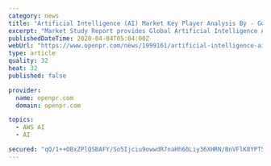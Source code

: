 ```yaml
---
category: news
title: "Artificial Intelligence (AI) Market Key Player Analysis By - Google LLC, Amazon Web Services Inc. , Salesforce , NEXT IT , AWS and more"
excerpt: "Market Study Report provides Global Artificial Intelligence AI 2020 Market Research Report which is a professional and in depth study on the current state of the Artificial Intelligence AI market A complete research offering of comprehensive analysis of the market"
publishedDateTime: 2020-04-04T05:04:00Z
webUrl: "https://www.openpr.com/news/1999161/artificial-intelligence-ai-market-key-player-analysis"
type: article
quality: 32
heat: 32
published: false

provider:
  name: openpr.com
  domain: openpr.com

topics:
  - AWS AI
  - AI

secured: "qQ/1++OBxZPlQSBAFY/So5Ijciu9owwdR7naHh60Liy36XHRN/BnVFlK8YPT5QhQCrqXOyV7LvQKj3DzXvp/sruxVOCxgo2mtVcp5x/wM65HyGzeodVSNGTBaQkvaoTuDXWA+PwD3CFocyrUc9SdDeGfKaZfQ/ebh4+1V5S9sQxd8XT0LPKUwAEmTRSc2M3i99/yfrRUzR/haWJso7ksdKEY8XxWWEa1VD6Hm41SgwW8m4H5oVs7qs/W1GTt5Pa0+kQOn6y7Ht4mPecH6ELBSv3L3ZQXxNbQIsKIb0yua+sJh7nrkfobVkWfoupIvXuW/KVTJOBsCgEpUxmVkUGAtAnSxMzdVJ53aOkcSMh5tR89E+rtxR3RkToXWWmUVkHp8PBSMDNT6ONlLULPG/Af/PCIQvwVNDm07QEaXdCbdKvhn1ZNnfoaQetFFLGCmdh6ZE7sIef7MN1E1sGS3EO1kzxwuQ4aUmg+7HZ5iiBU8uU=;r/WGL/u7TWzQAYLMc7bT6A=="
---
```


